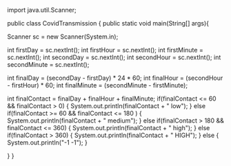 import java.util.Scanner;

public class CovidTransmission {
    public static void main(String[] args){

Scanner sc = new Scanner(System.in); 

int firstDay = sc.nextInt(); 
int firstHour = sc.nextInt(); 
int firstMinute = sc.nextInt();
int secondDay = sc.nextInt();
int secondHour = sc.nextInt();
int secondMinute = sc.nextInt();

int finalDay = (secondDay - firstDay) * 24 * 60;
int finalHour = (secondHour - firstHour) * 60;
int finalMinute = (secondMinute - firstMinute);

int finalContact = finalDay + finalHour + finalMinute;
    if(finalContact <= 60 && finalContact > 0) {
        System.out.println(finalContact + " low");
    }
    else if(finalContact >= 60 && finalContact <= 180 ) {
        System.out.println(finalContact + " medium");
    }
    else if(finalContact > 180 && finalContact <= 360) {
        System.out.println(finalContact + " high");
    }
    else if(finalContact > 360) {
        System.out.println(finalContact + " HIGH");
    }
    else {
        System.out.println("-1 -1");
    }
 
}
}

                
